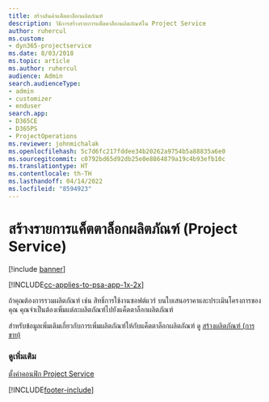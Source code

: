 ```yaml
---
title: สร้างสินค้าแค็ตตาล็อกผลิตภัณฑ์
description: วิธีการสร้างรายการแค็ตตาล็อกผลิตภัณฑ์ใน Project Service
author: ruhercul
ms.custom:
- dyn365-projectservice
ms.date: 8/03/2018
ms.topic: article
ms.author: ruhercul
audience: Admin
search.audienceType:
- admin
- customizer
- enduser
search.app:
- D365CE
- D365PS
- ProjectOperations
ms.reviewer: johnmichalak
ms.openlocfilehash: 5c7d6fc217fddee34b20262a9754b5a88835a6e0
ms.sourcegitcommit: c0792bd65d92db25e0e8864879a19c4b93efb10c
ms.translationtype: HT
ms.contentlocale: th-TH
ms.lasthandoff: 04/14/2022
ms.locfileid: "8594923"
---
```

# <a name="create-product-catalog-items-project-service"></a>สร้างรายการแค็ตตาล็อกผลิตภัณฑ์ (Project Service)

[!include [banner](../includes/psa-now-project-operations.md)]

[!INCLUDE[cc-applies-to-psa-app-1x-2x](../includes/cc-applies-to-psa-app-1x-2x.md)]

ถ้าคุณต้องการรวมผลิตภัณฑ์ เช่น สิทธิ์การใช้งานซอฟต์แวร์ บนใบเสนอราคาและประเมินโครงการของคุณ คุณจำเป็นต้องเพิ่มแต่ละผลิตภัณฑ์ไปยังแค็ตตาล็อกผลิตภัณฑ์  
  
 สำหรับข้อมูลเพิ่มเติมเกี่ยวกับการเพิ่มผลิตภัณฑ์ให้กับแค็ตตาล็อกผลิตภัณฑ์ ดู [สร้างผลิตภัณฑ์ (การขาย)](/dynamics365/sales-enterprise/create-product-sales)  
  
### <a name="see-also"></a>ดูเพิ่มเติม  
 [ตั้งค่าคอนฟิก Project Service](../psa/configure.md)


[!INCLUDE[footer-include](../includes/footer-banner.md)]
